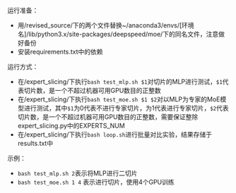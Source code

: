 运行准备：
- 用/revised_source/下的两个文件替换~/anaconda3/envs/[环境名]/lib/python3.x/site-packages/deepspeed/moe/下的同名文件，注意做好备份
- 安装requirements.txt中的依赖

运行方式：
- 在/expert_slicing/下执行`bash test_mlp.sh $1`对切片的MLP进行测试，`$1`代表切片数，是一个不超过机器可用GPU数目的正整数
- 在/expert_slicing/下执行`bash test_moe.sh $1 $2`对以MLP为专家的MoE模型进行测试，其中`$1`为0代表不进行专家切片，为1代表进行专家切片，`$2`代表切片数，是一个不超过机器可用GPU数目的正整数，需要保证整除expert_slicing.py中的EXPERTS_NUM
- 在/expert_slicing/下执行`bash loop.sh`进行批量对比实验，结果存储于results.txt中

示例：
- `bash test_mlp.sh 2`表示将MLP进行二切片
- `bash test_moe.sh 1 4` 表示进行切片，使用4个GPU训练